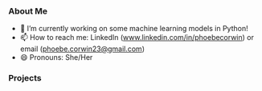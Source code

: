 ### About Me

<!--
**pcorwin/pcorwin** is a ✨ _special_ ✨ repository because its `README.md` (this file) appears on your GitHub profile.

Here are some ideas to get you started:
-->

- 🔭 I’m currently working on some machine learning models in Python!
- 📫 How to reach me: LinkedIn (www.linkedin.com/in/phoebecorwin) or email (phoebe.corwin23@gmail.com)
- 😄 Pronouns: She/Her

### Projects

